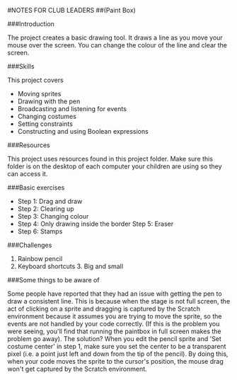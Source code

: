 #NOTES FOR CLUB LEADERS
##(Paint Box)

###Introduction

The project creates a basic drawing tool. It draws a line as you move your mouse over the screen. You can change the colour of the line and clear the screen.

###Skills

This project covers

* Moving sprites
* Drawing with the pen
* Broadcasting and listening for events
* Changing costumes
* Setting constraints
* Constructing and using Boolean expressions

###Resources

This project uses resources found in this project folder. Make sure this folder is on the desktop of each computer your children are using so they can access it.

###Basic exercises
* Step 1: Drag and draw
* Step 2: Clearing up
* Step 3: Changing colour
* Step 4: Only drawing inside the border Step 5: Eraser
* Step 6: Stamps

###Challenges

1. Rainbow pencil
2. Keyboard shortcuts 3. Big and small

###Some things to be aware of

Some people have reported that they had an issue with getting the pen to draw a consistent line. This is because when the stage is not full screen, the act of clicking on a sprite and dragging is captured by the Scratch environment because it assumes you are trying to move the sprite, so the events are not handled by your code correctly. (If this is the problem you were seeing, you'll find that running the paintbox in full screen makes the problem go away).
The solution? When you edit the pencil sprite and 'Set costume center' in step 1, make sure you set the center to be a transparent pixel (i.e. a point just left and down from the tip of the pencil). By doing this, when your code moves the sprite to the cursor's position, the mouse drag won't get captured by the Scratch environment.


